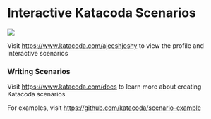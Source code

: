 # Interactive Katacoda Scenarios

[![](http://shields.katacoda.com/katacoda/ajeeshjoshy/count.svg)](https://www.katacoda.com/ajeeshjoshy "Get your profile on Katacoda.com")

Visit https://www.katacoda.com/ajeeshjoshy to view the profile and interactive scenarios

### Writing Scenarios
Visit https://www.katacoda.com/docs to learn more about creating Katacoda scenarios

For examples, visit https://github.com/katacoda/scenario-example
